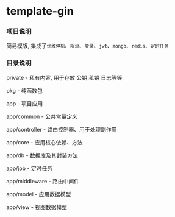 # template-gin

### 项目说明

简易模版, 集成了`优雅停机`、`限流`、`登录`、`jwt`、`mongo`、`redis`、`定时任务`

### 目录说明

private - 私有内容, 用于存放 公钥 私钥 日志等等

pkg - 纯函数包

app - 项目应用

app/common - 公共常量定义

app/controller - 路由控制器、用于处理副作用

app/core - 应用核心依赖、方法

app/db - 数据库及其封装方法

app/job - 定时任务

app/middleware - 路由中间件

app/model - 应用数据模型

app/view - 视图数据模型
